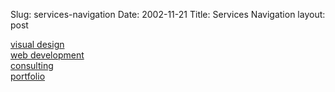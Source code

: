 Slug: services-navigation
Date: 2002-11-21
Title: Services Navigation
layout: post

<div class="subhead"><a href="&lt;!--#siteurl--&gt;services/index.html#design">visual design</a></div>
<div class="subhead"><a href="&lt;!--#siteurl--&gt;services/index.html#development">web development</a></div>
<div class="subhead"><a href="&lt;!--#siteurl--&gt;services/index.html#consulting">consulting</a></div>
<div class="subhead"><a href="&lt;!--#siteurl--&gt;services/portfolio/">portfolio</a></div>
<p></p>
<p></p>



